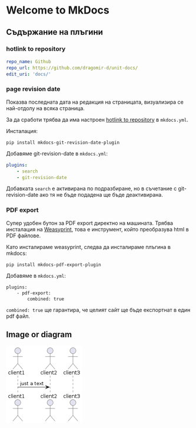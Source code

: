 # Welcome to MkDocs

## Съдържание на плъгини

### hotlink to repository

```yml
repo_name: Github
repo_url: https://github.com/dragomir-d/unit-docs/
edit_uri: 'docs/'
```

### page revision date

Показва последната дата на редакция на страницата, визуализира се най-отдолу на всяка страница.

За да сработи трябва да има настроен [hotlink to repository](#hotlink-to-repository) в `mkdocs.yml`.

Инсталация:

```
pip install mkdocs-git-revision-date-plugin
```

Добавяме git-revision-date в `mkdocs.yml`:

```yml
plugins:
    - search
    - git-revision-date
```

Добавката `search` е активирана по подразбиране, но в съчетание с git-revision-date ако тя не бъде подадена ще бъде деактивирана.

### PDF export

Супер удобен бутон за PDF export директно на машината. Трябва инсталация на [Weasyprint](https://doc.courtbouillon.org/weasyprint/latest/first_steps.html#windows), това е инструмент, който преобразува html в PDF файлове.

Като инсталираме weasyprint, следва да инсталираме плъгина в mkdocs:

```
pip install mkdocs-pdf-export-plugin
```

Добавяме в `mkdocs.yml`:

```
plugins:
    - pdf-export:
        combined: true
```

`combined: true` ще гарантира, че целият сайт ще бъде експортнат в един pdf файл.

## Image or diagram

![image](test.png)